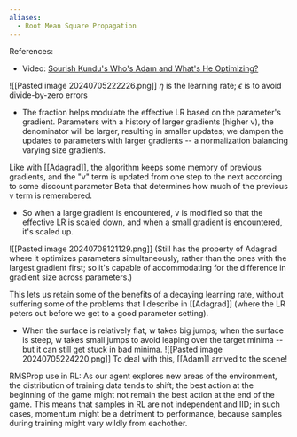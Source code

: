 ```yaml
---
aliases:
  - Root Mean Square Propagation
---
```

References:
- Video: [Sourish Kundu's Who's Adam and What's He Optimizing?](https://youtu.be/MD2fYip6QsQ?si=l1hj8bWgbRM181Xk)

![[Pasted image 20240705222226.png]]
$\eta$ is the learning rate; $\epsilon$ is to avoid divide-by-zero errors
- The fraction helps modulate the effective LR based on the parameter's gradient. Parameters with a history of larger gradients (higher v), the denominator will be larger, resulting in smaller updates; we dampen the updates to parameters with larger gradients -- a normalization balancing varying size gradients.

Like with [[Adagrad]], the algorithm keeps some memory of previous gradients, and the "v" term is updated from one step to the next according to some discount parameter Beta that determines how much of the previous v term is remembered.
- So when a large gradient is encountered, v is modified so that the effective LR is scaled down, and when a small gradient is encountered, it's scaled up.

![[Pasted image 20240708121129.png]]
(Still has the property of Adagrad where it optimizes parameters simultaneously, rather than the ones with the largest gradient first; so it's capable of accommodating for the difference in gradient size across parameters.)

This lets us retain some of the benefits of a decaying learning rate, without suffering some of the problems that I describe in [[Adagrad]] (where the LR peters out before we get to a good parameter setting).
- When the surface is relatively flat, w takes big jumps; when the surface is steep, w takes small jumps to avoid leaping over the target minima -- but it can still get stuck in bad minima.
![[Pasted image 20240705224220.png]]
To deal with this, [[Adam]] arrived to the scene!

RMSProp use in RL: As our agent explores new areas of the environment, the distribution of training data tends to shift; the best action at the beginning of the game might not remain the best action at the end of the game. This means that samples in RL are not independent and IID; in such cases, momentum might be a detriment to performance, because samples during training might vary wildly from eachother.